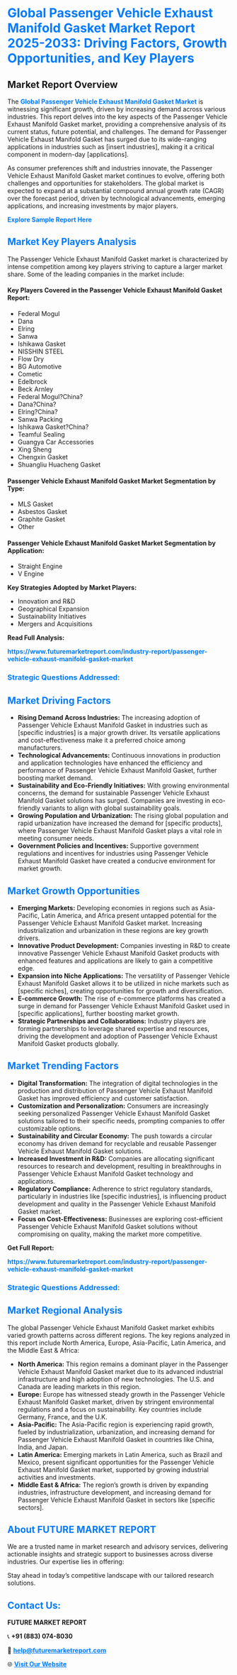 <h1 style="color: #007BFF;">Global Passenger Vehicle Exhaust Manifold Gasket Market Report 2025-2033: Driving Factors, Growth Opportunities, and Key Players</h1>

<section id="overview">
<h2>Market Report Overview</h2>
<p>The <a href="https://www.futuremarketreport.com/industry-report/passenger-vehicle-exhaust-manifold-gasket-market" style="color: #007BFF; text-decoration: none;"><strong>Global Passenger Vehicle Exhaust Manifold Gasket Market</strong></a> is witnessing significant growth, driven by increasing demand across various industries. This report delves into the key aspects of the Passenger Vehicle Exhaust Manifold Gasket market, providing a comprehensive analysis of its current status, future potential, and challenges. The demand for Passenger Vehicle Exhaust Manifold Gasket has surged due to its wide-ranging applications in industries such as [insert industries], making it a critical component in modern-day [applications].</p>
<p>As consumer preferences shift and industries innovate, the Passenger Vehicle Exhaust Manifold Gasket market continues to evolve, offering both challenges and opportunities for stakeholders. The global market is expected to expand at a substantial compound annual growth rate (CAGR) over the forecast period, driven by technological advancements, emerging applications, and increasing investments by major players.</p>
</section>

<section id="overview">
<p><a href="https://www.futuremarketreport.com/request-sample/reportId=41079" style="color: #007BFF; text-decoration: none;"><strong>Explore Sample Report Here</strong></a></p>
</section>

<section id="key-players">
<h2 style="color: #007BFF;">Market Key Players Analysis</h2>
<p>The Passenger Vehicle Exhaust Manifold Gasket market is characterized by intense competition among key players striving to capture a larger market share. Some of the leading companies in the market include:</p>
<h4>Key Players Covered in the Passenger Vehicle Exhaust Manifold Gasket Report:</h4>
<ul><li>Federal Mogul</li><li>Dana</li><li>Elring</li><li>Sanwa</li><li>Ishikawa Gasket</li><li>NISSHIN STEEL</li><li>Flow Dry</li><li>BG Automotive</li><li>Cometic</li><li>Edelbrock</li><li>Beck Arnley</li><li>Federal Mogul?China?</li><li>Dana?China?</li><li>Elring?China?</li><li>Sanwa Packing</li><li>Ishikawa Gasket?China?</li><li>Teamful Sealing</li><li>Guangya Car Accessories</li><li>Xing Sheng</li><li>Chengxin Gasket</li><li>Shuangliu Huacheng Gasket</li></ul>
<h4>Passenger Vehicle Exhaust Manifold Gasket Market Segmentation by Type:</h4>
<ul><li>MLS Gasket</li><li>Asbestos Gasket</li><li>Graphite Gasket</li><li>Other</li></ul>

<h4>Passenger Vehicle Exhaust Manifold Gasket Market Segmentation by Application:</h4>
<ul><li>Straight Engine</li><li>V Engine</li></ul>
<p><strong>Key Strategies Adopted by Market Players:</strong></p>
<ul>
<li>Innovation and R&D</li>
<li>Geographical Expansion</li>
<li>Sustainability Initiatives</li>
<li>Mergers and Acquisitions</li>
</ul>
</section>

<section>
<p><strong>Read Full Analysis: </strong></p><a href="https://www.futuremarketreport.com/industry-report/passenger-vehicle-exhaust-manifold-gasket-market" style="color: #007BFF; text-decoration: none;"><strong>https://www.futuremarketreport.com/industry-report/passenger-vehicle-exhaust-manifold-gasket-market</strong></a>
<h3 style="color: #007BFF;">Strategic Questions Addressed:</h3>
</section>

<section id="driving-factors">
<h2 style="color: #007BFF;">Market Driving Factors</h2>
<ul>
<li><strong>Rising Demand Across Industries:</strong> The increasing adoption of Passenger Vehicle Exhaust Manifold Gasket in industries such as [specific industries] is a major growth driver. Its versatile applications and cost-effectiveness make it a preferred choice among manufacturers.</li>
<li><strong>Technological Advancements:</strong> Continuous innovations in production and application technologies have enhanced the efficiency and performance of Passenger Vehicle Exhaust Manifold Gasket, further boosting market demand.</li>
<li><strong>Sustainability and Eco-Friendly Initiatives:</strong> With growing environmental concerns, the demand for sustainable Passenger Vehicle Exhaust Manifold Gasket solutions has surged. Companies are investing in eco-friendly variants to align with global sustainability goals.</li>
<li><strong>Growing Population and Urbanization:</strong> The rising global population and rapid urbanization have increased the demand for [specific products], where Passenger Vehicle Exhaust Manifold Gasket plays a vital role in meeting consumer needs.</li>
<li><strong>Government Policies and Incentives:</strong> Supportive government regulations and incentives for industries using Passenger Vehicle Exhaust Manifold Gasket have created a conducive environment for market growth.</li>
</ul>
</section>

<section id="growth-opportunities">
<h2 style="color: #007BFF;">Market Growth Opportunities</h2>
<ul>
<li><strong>Emerging Markets:</strong> Developing economies in regions such as Asia-Pacific, Latin America, and Africa present untapped potential for the Passenger Vehicle Exhaust Manifold Gasket market. Increasing industrialization and urbanization in these regions are key growth drivers.</li>
<li><strong>Innovative Product Development:</strong> Companies investing in R&D to create innovative Passenger Vehicle Exhaust Manifold Gasket products with enhanced features and applications are likely to gain a competitive edge.</li>
<li><strong>Expansion into Niche Applications:</strong> The versatility of Passenger Vehicle Exhaust Manifold Gasket allows it to be utilized in niche markets such as [specific niches], creating opportunities for growth and diversification.</li>
<li><strong>E-commerce Growth:</strong> The rise of e-commerce platforms has created a surge in demand for Passenger Vehicle Exhaust Manifold Gasket used in [specific applications], further boosting market growth.</li>
<li><strong>Strategic Partnerships and Collaborations:</strong> Industry players are forming partnerships to leverage shared expertise and resources, driving the development and adoption of Passenger Vehicle Exhaust Manifold Gasket products globally.</li>
</ul>
</section>

<section id="trending-factors">
<h2 style="color: #007BFF;">Market Trending Factors</h2>
<ul>
<li><strong>Digital Transformation:</strong> The integration of digital technologies in the production and distribution of Passenger Vehicle Exhaust Manifold Gasket has improved efficiency and customer satisfaction.</li>
<li><strong>Customization and Personalization:</strong> Consumers are increasingly seeking personalized Passenger Vehicle Exhaust Manifold Gasket solutions tailored to their specific needs, prompting companies to offer customizable options.</li>
<li><strong>Sustainability and Circular Economy:</strong> The push towards a circular economy has driven demand for recyclable and reusable Passenger Vehicle Exhaust Manifold Gasket solutions.</li>
<li><strong>Increased Investment in R&D:</strong> Companies are allocating significant resources to research and development, resulting in breakthroughs in Passenger Vehicle Exhaust Manifold Gasket technology and applications.</li>
<li><strong>Regulatory Compliance:</strong> Adherence to strict regulatory standards, particularly in industries like [specific industries], is influencing product development and quality in the Passenger Vehicle Exhaust Manifold Gasket market.</li>
<li><strong>Focus on Cost-Effectiveness:</strong> Businesses are exploring cost-efficient Passenger Vehicle Exhaust Manifold Gasket solutions without compromising on quality, making the market more competitive.</li>
</ul>
</section>

<section>
<p><strong>Get Full Report: </strong></p><a href="https://www.futuremarketreport.com/industry-report/passenger-vehicle-exhaust-manifold-gasket-market" style="color: #007BFF; text-decoration: none;"><strong>https://www.futuremarketreport.com/industry-report/passenger-vehicle-exhaust-manifold-gasket-market</strong></a>
<h3 style="color: #007BFF;">Strategic Questions Addressed:</h3>
</section>


<section id="regional-analysis">
<h2 style="color: #007BFF;">Market Regional Analysis</h2>
<p>The global Passenger Vehicle Exhaust Manifold Gasket market exhibits varied growth patterns across different regions. The key regions analyzed in this report include North America, Europe, Asia-Pacific, Latin America, and the Middle East & Africa:</p>
<ul>
<li><strong>North America:</strong> This region remains a dominant player in the Passenger Vehicle Exhaust Manifold Gasket market due to its advanced industrial infrastructure and high adoption of new technologies. The U.S. and Canada are leading markets in this region.</li>
<li><strong>Europe:</strong> Europe has witnessed steady growth in the Passenger Vehicle Exhaust Manifold Gasket market, driven by stringent environmental regulations and a focus on sustainability. Key countries include Germany, France, and the U.K.</li>
<li><strong>Asia-Pacific:</strong> The Asia-Pacific region is experiencing rapid growth, fueled by industrialization, urbanization, and increasing demand for Passenger Vehicle Exhaust Manifold Gasket in countries like China, India, and Japan.</li>
<li><strong>Latin America:</strong> Emerging markets in Latin America, such as Brazil and Mexico, present significant opportunities for the Passenger Vehicle Exhaust Manifold Gasket market, supported by growing industrial activities and investments.</li>
<li><strong>Middle East & Africa:</strong> The region’s growth is driven by expanding industries, infrastructure development, and increasing demand for Passenger Vehicle Exhaust Manifold Gasket in sectors like [specific sectors].</li>
</ul>
</section>

<footer>
<h2 style="color: #007BFF;">About FUTURE MARKET REPORT</h2>
<p>We are a trusted name in market research and advisory services, delivering actionable insights and strategic support to businesses across diverse industries. Our expertise lies in offering:</p>

<p>Stay ahead in today’s competitive landscape with our tailored research solutions.</p>

<h2 style="color: #007BFF;">Contact Us:</h2>
<p><strong>FUTURE MARKET REPORT</strong></p>
<p>📞 <strong>+91 (883) 074-8030</strong></p>
<p>📧 <strong><a href="mailto:help@futuremarketreport.com" style="color: #007BFF;">help@futuremarketreport.com</a></strong></p>
<p>🌐 <strong><a href="https://www.futuremarketreport.com/" style="color: #007BFF;">Visit Our Website</a></strong></p>
</footer>